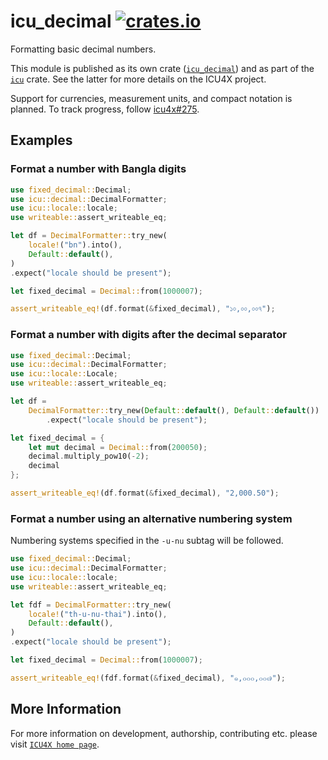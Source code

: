 # icu_decimal [![crates.io](https://img.shields.io/crates/v/icu_decimal)](https://crates.io/crates/icu_decimal)

<!-- cargo-rdme start -->

Formatting basic decimal numbers.

This module is published as its own crate ([`icu_decimal`](https://docs.rs/icu_decimal/latest/icu_decimal/))
and as part of the [`icu`](https://docs.rs/icu/latest/icu/) crate. See the latter for more details on the ICU4X project.

Support for currencies, measurement units, and compact notation is planned. To track progress,
follow [icu4x#275](https://github.com/unicode-org/icu4x/issues/275).

## Examples

### Format a number with Bangla digits

```rust
use fixed_decimal::Decimal;
use icu::decimal::DecimalFormatter;
use icu::locale::locale;
use writeable::assert_writeable_eq;

let df = DecimalFormatter::try_new(
    locale!("bn").into(),
    Default::default(),
)
.expect("locale should be present");

let fixed_decimal = Decimal::from(1000007);

assert_writeable_eq!(df.format(&fixed_decimal), "১০,০০,০০৭");
```

### Format a number with digits after the decimal separator

```rust
use fixed_decimal::Decimal;
use icu::decimal::DecimalFormatter;
use icu::locale::Locale;
use writeable::assert_writeable_eq;

let df =
    DecimalFormatter::try_new(Default::default(), Default::default())
        .expect("locale should be present");

let fixed_decimal = {
    let mut decimal = Decimal::from(200050);
    decimal.multiply_pow10(-2);
    decimal
};

assert_writeable_eq!(df.format(&fixed_decimal), "2,000.50");
```

### Format a number using an alternative numbering system

Numbering systems specified in the `-u-nu` subtag will be followed.

```rust
use fixed_decimal::Decimal;
use icu::decimal::DecimalFormatter;
use icu::locale::locale;
use writeable::assert_writeable_eq;

let fdf = DecimalFormatter::try_new(
    locale!("th-u-nu-thai").into(),
    Default::default(),
)
.expect("locale should be present");

let fixed_decimal = Decimal::from(1000007);

assert_writeable_eq!(fdf.format(&fixed_decimal), "๑,๐๐๐,๐๐๗");
```

[`DecimalFormatter`]: DecimalFormatter

<!-- cargo-rdme end -->

## More Information

For more information on development, authorship, contributing etc. please visit [`ICU4X home page`](https://github.com/unicode-org/icu4x).
